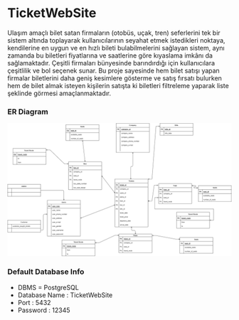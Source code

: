 # TicketWebSite
  Ulaşım amaçlı bilet satan firmaların (otobüs, uçak, tren) seferlerini tek bir sistem altında toplayarak kullanıcılarının seyahat etmek istedikleri noktaya, kendilerine 
en uygun ve en hızlı bileti bulabilmelerini sağlayan sistem, aynı zamanda bu biletleri fiyatlarına ve saatlerine göre kıyaslama imkânı da sağlamaktadır. Çeşitli firmaları bünyesinde 
barındırdığı için kullanıcılara çeşitlilik ve bol seçenek sunar.  Bu proje sayesinde hem bilet satışı yapan firmalar biletlerini daha geniş kesimlere gösterme ve satış 
fırsatı bulurken hem de bilet almak isteyen kişilerin satışta ki biletleri filtreleme yaparak liste şeklinde görmesi amaçlanmaktadır.

### ER Diagram
![alt text](https://github.com/EmreKonur/BiletAlmaSitesi/blob/main/biletalllllll.drawio.png?raw=true)

### Default Database Info
- DBMS = PostgreSQL
- Database Name : TicketWebSite
- Port : 5432
- Password : 12345

